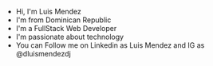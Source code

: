 -  Hi, I'm Luis Mendez
- I'm from Dominican Republic
- I'm a FullStack Web Developer
- I'm passionate about technology
- You can Follow me on Linkedin as Luis Mendez and IG as @dluismendezdj
